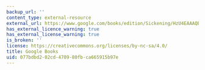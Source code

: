 ```yaml
---
backup_url: ''
content_type: external-resource
external_url: https://www.google.com/books/edition/Sickening/HzU4EAAAQBAJ?hl=en&gbpv=1
has_external_licence_warning: true
has_external_license_warning: true
is_broken: ''
license: https://creativecommons.org/licenses/by-nc-sa/4.0/
title: Google Books
uid: 077bdbd2-02cd-4709-80fb-ca665915b97e
---
```

